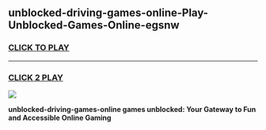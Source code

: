
## unblocked-driving-games-online-Play-Unblocked-Games-Online-egsnw
<h3>
<a href="https://premium76.site?title=unblocked-driving-games-online&ref=25A">CLICK TO PLAY</a></h3>
<hr>

<h3>
<a href="https://premium76.site?title=unblocked-driving-games-online&ref=25A">CLICK 2 PLAY</a>
  
</h3>

<a href="https://premium76.site?title=unblocked-driving-games-online&ref=25A"><img src="https://clearcache.store/games.png"></a>


**unblocked-driving-games-online games unblocked: Your Gateway to Fun and Accessible Online Gaming**
